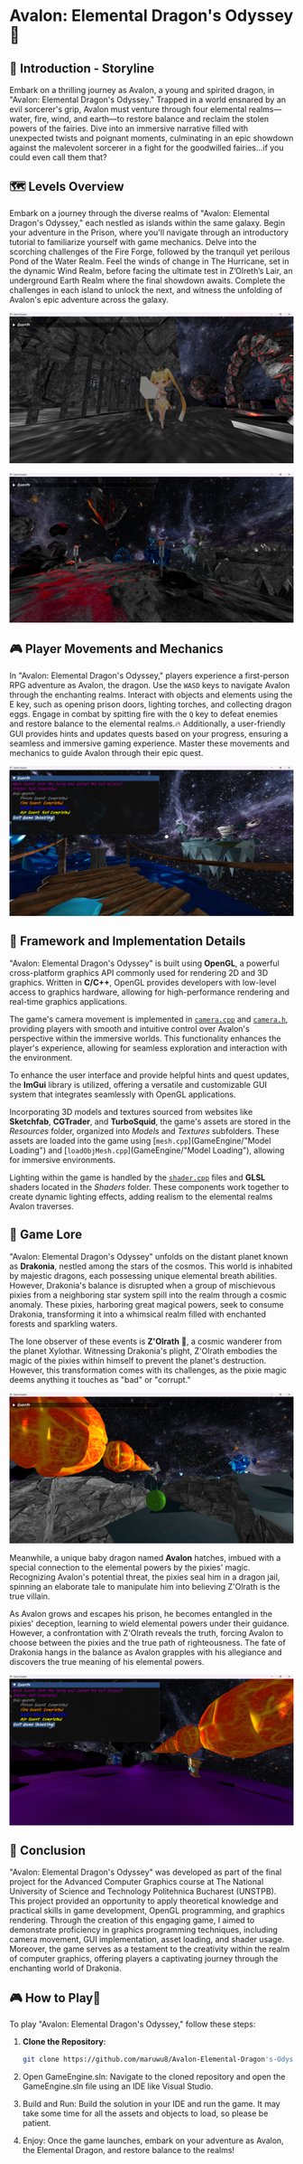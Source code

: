 # Avalon: Elemental Dragon's Odyssey🐉

## :rocket: Introduction - Storyline

Embark on a thrilling journey as Avalon, a young and spirited dragon, in "Avalon: Elemental Dragon's Odyssey." Trapped in a world ensnared by an evil sorcerer's grip, Avalon must venture through four elemental realms—water, fire, wind, and earth—to restore balance and reclaim the stolen powers of the fairies. Dive into an immersive narrative filled with unexpected twists and poignant moments, culminating in an epic showdown against the malevolent sorcerer in a fight for the goodwilled fairies...if you could even call them that?

## :world_map: Levels Overview

Embark on a journey through the diverse realms of "Avalon: Elemental Dragon's Odyssey," each nestled as islands within the same galaxy. Begin your adventure in the Prison, where you'll navigate through an introductory tutorial to familiarize yourself with game mechanics. Delve into the scorching challenges of the Fire Forge, followed by the tranquil yet perilous Pond of the Water Realm. Feel the winds of change in The Hurricane, set in the dynamic Wind Realm, before facing the ultimate test in Z’Olreth’s Lair, an underground Earth Realm where the final showdown awaits. Complete the challenges in each island to unlock the next, and witness the unfolding of Avalon's epic adventure across the galaxy.

![Gameplay](gameplay/AvalonPic1.png)

![Gameplay](gameplay/AvalonPic2.png)


## :video_game: Player Movements and Mechanics

In "Avalon: Elemental Dragon's Odyssey," players experience a first-person RPG adventure as Avalon, the dragon. Use the `WASD` keys to navigate Avalon through the enchanting realms. Interact with objects and elements using the E key, such as opening prison doors, lighting torches, and collecting dragon eggs. 
Engage in combat by spitting fire with the `Q` key to defeat enemies and restore balance to the elemental realms.🔥
Additionally, a user-friendly GUI provides hints and updates quests based on your progress, ensuring a seamless and immersive gaming experience. Master these movements and mechanics to guide Avalon through their epic quest.

![Gameplay](gameplay/AvalonPic3.png)

## :wrench: Framework and Implementation Details

"Avalon: Elemental Dragon's Odyssey" is built using **OpenGL**, a powerful cross-platform graphics API commonly used for rendering 2D and 3D graphics. Written in **C/C++**, OpenGL provides developers with low-level access to graphics hardware, allowing for high-performance rendering and real-time graphics applications.

The game's camera movement is implemented in [`camera.cpp`](GameEngine/Camera) and [`camera.h`](GameEngine/Camera), providing players with smooth and intuitive control over Avalon's perspective within the immersive worlds. This functionality enhances the player's experience, allowing for seamless exploration and interaction with the environment.

To enhance the user interface and provide helpful hints and quest updates, the **ImGui** library is utilized, offering a versatile and customizable GUI system that integrates seamlessly with OpenGL applications.

Incorporating 3D models and textures sourced from websites like **Sketchfab**, **CGTrader**, and **TurboSquid**, the game's assets are stored in the *Resources* folder, organized into *Models* and *Textures* subfolders. These assets are loaded into the game using [`mesh.cpp`](GameEngine/"Model Loading") and [`loadObjMesh.cpp`](GameEngine/"Model Loading"), allowing for immersive environments.

Lighting within the game is handled by the [`shader.cpp`](GameEngine/Shaders) files and **GLSL** shaders located in the *Shaders* folder. These components work together to create dynamic lighting effects, adding realism to the elemental realms Avalon traverses.

## :book: Game Lore

"Avalon: Elemental Dragon's Odyssey" unfolds on the distant planet known as **Drakonia**, nestled among the stars of the cosmos. This world is inhabited by majestic dragons, each possessing unique elemental breath abilities. However, Drakonia's balance is disrupted when a group of mischievous pixies from a neighboring star system spill into the realm through a cosmic anomaly. These pixies, harboring great magical powers, seek to consume Drakonia, transforming it into a whimsical realm filled with enchanted forests and sparkling waters.

The lone observer of these events is **Z'Olrath** 🔮, a cosmic wanderer from the planet Xylothar. Witnessing Drakonia's plight, Z'Olrath embodies the magic of the pixies within himself to prevent the planet's destruction. However, this transformation comes with its challenges, as the pixie magic deems anything it touches as "bad" or "corrupt."

![Gameplay](gameplay/AvalonPic4.png)

Meanwhile, a unique baby dragon named **Avalon** hatches, imbued with a special connection to the elemental powers by the pixies' magic. Recognizing Avalon's potential threat, the pixies seal him in a dragon jail, spinning an elaborate tale to manipulate him into believing Z'Olrath is the true villain.

As Avalon grows and escapes his prison, he becomes entangled in the pixies' deception, learning to wield elemental powers under their guidance. However, a confrontation with Z'Olrath reveals the truth, forcing Avalon to choose between the pixies and the true path of righteousness. The fate of Drakonia hangs in the balance as Avalon grapples with his allegiance and discovers the true meaning of his elemental powers.

![Gameplay](gameplay/AvalonPic5.png)

## :mega: Conclusion

"Avalon: Elemental Dragon's Odyssey" was developed as part of the final project for the Advanced Computer Graphics course at The National University of Science and Technology Politehnica Bucharest (UNSTPB). This project provided an opportunity to apply theoretical knowledge and practical skills in game development, OpenGL programming, and graphics rendering. Through the creation of this engaging game, I aimed to demonstrate proficiency in graphics programming techniques, including camera movement, GUI implementation, asset loading, and shader usage. Moreover, the game serves as a testament to the creativity within the realm of computer graphics, offering players a captivating journey through the enchanting world of Drakonia.

## :video_game: How to Play🐲

To play "Avalon: Elemental Dragon's Odyssey," follow these steps:

1. **Clone the Repository**: 
   ```bash
   git clone https://github.com/maruwu8/Avalon-Elemental-Dragon's-Odyssey-RPG-Game.git
   
2. Open GameEngine.sln: Navigate to the cloned repository and open the GameEngine.sln file using an IDE like Visual Studio.

3. Build and Run: Build the solution in your IDE and run the game. It may take some time for all the assets and objects to load, so please be patient.

4. Enjoy: Once the game launches, embark on your adventure as Avalon, the Elemental Dragon, and restore balance to the realms!
